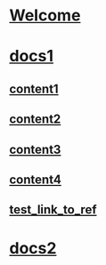 # [Welcome](index.md)
# [docs1](docs1/index.md)
## [content1](docs1/content1.md)
## [content2](docs1/content2.md)
## [content3](docs1/content3.md)
## [content4](docs1/content4.md)
## [test_link_to_ref](docs1/test_link_to_ref.md)
# [docs2](docs2/index.md)